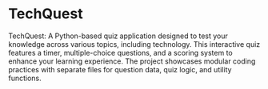 # TechQuest
TechQuest: A Python-based quiz application designed to test your knowledge across various topics, including technology. This interactive quiz features a timer, multiple-choice questions, and a scoring system to enhance your learning experience. The project showcases modular coding practices with separate files for question data, quiz logic, and utility functions.
